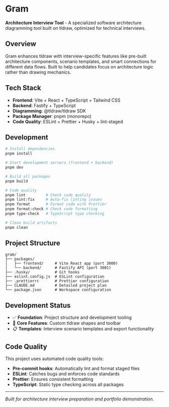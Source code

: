 # Gram

**Architecture Interview Tool** - A specialized software architecture diagramming tool built on tldraw, optimized for technical interviews.

## Overview

Gram enhances tldraw with interview-specific features like pre-built architecture components, scenario templates, and smart connections for different data flows. Built to help candidates focus on architecture logic rather than drawing mechanics.

## Tech Stack

- **Frontend**: Vite + React + TypeScript + Tailwind CSS
- **Backend**: Fastify + TypeScript
- **Diagramming**: @tldraw/tldraw SDK
- **Package Manager**: pnpm (monorepo)
- **Code Quality**: ESLint + Prettier + Husky + lint-staged

## Development

```bash
# Install dependencies
pnpm install

# Start development servers (frontend + backend)
pnpm dev

# Build all packages
pnpm build

# Code quality
pnpm lint         # Check code quality
pnpm lint:fix     # Auto-fix linting issues
pnpm format       # Format code with Prettier
pnpm format:check # Check code formatting
pnpm type-check   # TypeScript type checking

# Clean build artifacts
pnpm clean
```

## Project Structure

```
gram/
├── packages/
│   ├── frontend/     # Vite React app (port 3000)
│   └── backend/      # Fastify API (port 3001)
├── .husky/           # Git hooks
├── eslint.config.js  # ESLint configuration
├── .prettierrc       # Prettier configuration
├── CLAUDE.md         # Detailed project plan
└── package.json      # Workspace configuration
```

## Development Status

- ✅ **Foundation**: Project structure and development tooling
- 🚧 **Core Features**: Custom tldraw shapes and toolbar
- 📋 **Templates**: Interview scenario templates and export functionality

## Code Quality

This project uses automated code quality tools:

- **Pre-commit hooks**: Automatically lint and format staged files
- **ESLint**: Catches bugs and enforces code standards
- **Prettier**: Ensures consistent formatting
- **TypeScript**: Static type checking across all packages

---

_Built for architecture interview preparation and portfolio demonstration._
